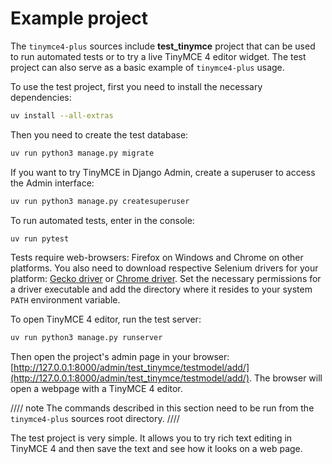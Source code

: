# Example project

The `tinymce4-plus` sources include **test_tinymce** project that can be used to run automated tests or to try a live TinyMCE 4 editor widget. The test project can also serve as a basic example of `tinymce4-plus` usage.

To use the test project, first you need to install the necessary dependencies:

```bash
uv install --all-extras
```

Then you need to create the test database:

```bash
uv run python3 manage.py migrate
```

If you want to try TinyMCE in Django Admin, create a superuser to access the Admin interface:

```bash
uv run python3 manage.py createsuperuser
```

To run automated tests, enter in the console:

```bash
uv run pytest
```

Tests require web-browsers: Firefox on Windows and Chrome on other platforms. You also need to download respective Selenium drivers for your platform: [Gecko driver](https://github.com/mozilla/geckodriver/releases) or [Chrome driver](https://sites.google.com/a/chromium.org/chromedriver/). Set the necessary permissions for a driver executable and add the directory where it resides to your system `PATH` environment variable.

To open TinyMCE 4 editor, run the test server:

```bash
uv run python3 manage.py runserver
```

Then open the project's admin page in your browser: [http://127.0.0.1:8000/admin/test_tinymce/testmodel/add/](http://127.0.0.1:8000/admin/test_tinymce/testmodel/add/). The browser will open a webpage with a TinyMCE 4 editor.

//// note
The commands described in this section need to be run from the `tinymce4-plus` sources root directory.
////

The test project is very simple. It allows you to try rich text editing in TinyMCE 4 and then save the text and see how it looks on a web page.
